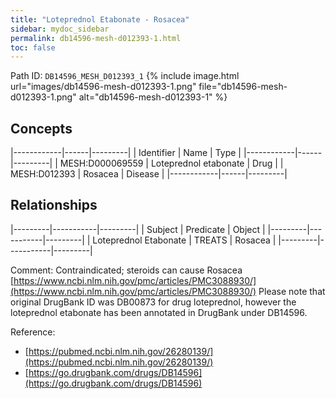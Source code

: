 ```yaml
---
title: "Loteprednol Etabonate - Rosacea"
sidebar: mydoc_sidebar
permalink: db14596-mesh-d012393-1.html
toc: false 
---
```



Path ID: `DB14596_MESH_D012393_1`
{% include image.html url="images/db14596-mesh-d012393-1.png" file="db14596-mesh-d012393-1.png" alt="db14596-mesh-d012393-1" %}

## Concepts

|------------|------|---------|
| Identifier | Name | Type    |
|------------|------|---------|
| MESH:D000069559 | Loteprednol etabonate | Drug |
| MESH:D012393 | Rosacea | Disease |
|------------|------|---------|

## Relationships

|---------|-----------|---------|
| Subject | Predicate | Object  |
|---------|-----------|---------|
| Loteprednol Etabonate | TREATS | Rosacea |
|---------|-----------|---------|

Comment: Contraindicated; steroids can cause Rosacea [https://www.ncbi.nlm.nih.gov/pmc/articles/PMC3088930/](https://www.ncbi.nlm.nih.gov/pmc/articles/PMC3088930/) Please note that original DrugBank ID was DB00873 for drug loteprednol, however the loteprednol etabonate has been annotated in DrugBank under DB14596.

Reference: 
  - [https://pubmed.ncbi.nlm.nih.gov/26280139/](https://pubmed.ncbi.nlm.nih.gov/26280139/)
  - [https://go.drugbank.com/drugs/DB14596](https://go.drugbank.com/drugs/DB14596)
